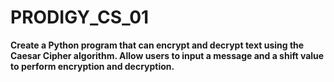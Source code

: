 # PRODIGY_CS_01

**Create a Python program that can encrypt and decrypt text using the Caesar Cipher algorithm. Allow users to input a message and a shift value to perform encryption and decryption.**
